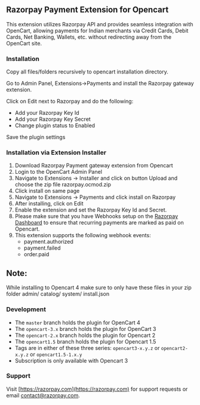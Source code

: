 ## Razorpay Payment Extension for Opencart

This extension utilizes Razorpay API and provides seamless integration with OpenCart, allowing payments for Indian merchants via Credit Cards, Debit Cards, Net Banking, Wallets, etc.  without redirecting away from the OpenCart site.

### Installation

Copy all files/folders recursively to opencart installation directory.

Go to Admin Panel, Extensions->Payments and install the Razorpay gateway extension.

Click on Edit next to Razorpay and do the following:

- Add your Razorpay Key Id
- Add your Razorpay Key Secret
- Change plugin status to Enabled

Save the plugin settings

### Installation via Extension Installer

1. Download Razorpay Payment gateway extension from Opencart
2. Login to the OpenCart Admin Panel
3. Navigate to Extensions -> Installer and click on button Upload and choose the zip file razorpay.ocmod.zip
4. Click install on same page
5. Navigate to Extensions -> Payments and click install on Razorpay
6. After installing, click on Edit
7. Enable the extension and set the Razorpay Key Id and Secret.
8. Please make sure that you have Webhooks setup on the [Razorpay Dashboard](https://dashboard.razorpay.com/app/webhooks) to ensure that recurring payments are marked as paid on Opencart.
9. This extension supports the following webhook events:
    - payment.authorized
    - payment.failed
    - order.paid
    

## Note:
While installing to Opencart 4 make sure to only have these files in your zip folder 
admin/ 
catalog/ 
system/ 
install.json 

### Development

- The `master` branch holds the plugin for OpenCart 4
- The `opencart-3.x` branch holds the plugin for OpenCart 3
- The `opencart-2.x` branch holds the plugin for Opencart 2
- The `opencart1.5` branch holds the plugin for Opencart 1.5
- Tags are in either of these three series: `opencart3-x.y.z` or `opencart2-x.y.z` or `opencart1.5-1.x.y`
- Subscription is only available with Opencart 3

### Support

Visit [https://razorpay.com](https://razorpay.com) for support requests or email contact@razorpay.com.
